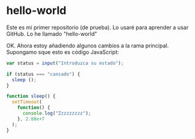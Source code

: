 # hello-world
Este es mi primer repositorio (de prueba). Lo usaré para aprender a usar GitHub. Lo he llamado "hello-world"

OK. Ahora estoy añadiendo algunos cambios a la rama principal.
Supongamo sque esto es código JavaScript:

```javascript
var status = input("Introduzca su estado");

if (status === "cansado") {
  sleep ();
}

function sleep() {
  setTimeout(
    function() {
      console.log("Zzzzzzzzz");
    }, 2.88e+7
  );
}
```
